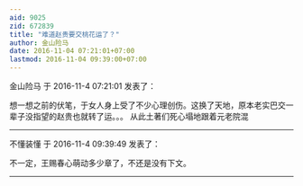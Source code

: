 ```yaml
---
aid: 9025
zid: 672839
title: "难道赵贵要交桃花运了？"
author: 金山险马
date: 2016-11-04 07:21:01+07:00
lastmod: 2016-11-04 09:39:00+07:00
---
```


金山险马 于 2016-11-4 07:21:01 发表了：

想一想之前的伏笔，于女人身上受了不少心理创伤。这换了天地，原本老实巴交一辈子没指望的赵贵也就转了运。。。 从此土著们死心塌地跟着元老院混

---

不懂装懂 于 2016-11-4 09:39:49 发表了：

不一定，王赐春心萌动多少章了，不还是没有下文。

---
